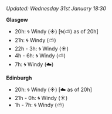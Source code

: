 *Updated: Wednesday 31st January 18:30*

**Glasgow**

* 20h: :cyclone: Windy (:sunny:) [:cyclone:(:partly_sunny:) as of 20h]
* 21h: :cyclone: Windy (:partly_sunny:)
* 22h - 3h: :cyclone: Windy (:sunny:)
* 4h - 6h: :cyclone: Windy (:partly_sunny:)
* 7h: :cyclone: Windy (:cloud:)

**Edinburgh**

* 20h: :cyclone: Windy (:sunny:) [:cloud: as of 20h]
* 21h - 0h: :cyclone: Windy (:sunny:)
* 1h - 7h: :cyclone: Windy (:partly_sunny:)
